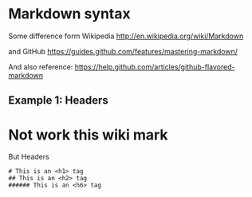 # Markdown syntax

Some difference form Wikipedia
http://en.wikipedia.org/wiki/Markdown

and GitHub
https://guides.github.com/features/mastering-markdown/

And also reference:
https://help.github.com/articles/github-flavored-markdown



## Example 1: Headers


Not work this wiki mark
 =======


But
Headers

```
# This is an <h1> tag
## This is an <h2> tag
###### This is an <h6> tag
```

